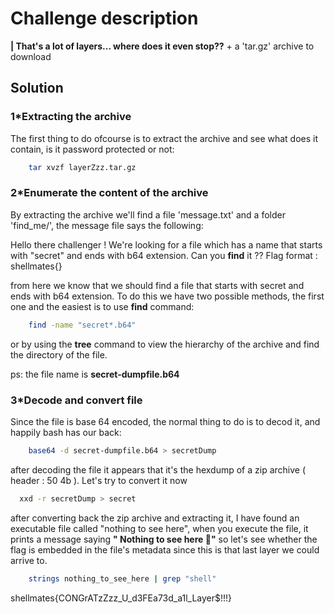 # Challenge description   

**| That's a lot of layers... where does it even stop??** + a 'tar.gz' archive to download

## Solution

### 1*Extracting the archive
The first thing to do ofcourse is to extract the archive and see what does it contain, is it password protected or not:

``` Bash
    tar xvzf layerZzz.tar.gz
```
### 2*Enumerate the content of the archive

By extracting the archive we'll find a file 'message.txt' and a folder 'find_me/', the message file says the following:

Hello there challenger !
We're looking for a file which has a name that starts with "secret" and ends with b64 extension.
Can you **find** it ??
Flag format : shellmates{}

from here we know that we should find a file that starts with secret and ends with b64 extension. To do this we have two possible methods, the first one and the easiest is to use **find** command:
``` Bash
    find -name "secret*.b64"
```
or by using the **tree** command to view the hierarchy of the archive and find the directory of the file.

ps: the file name is **secret-dumpfile.b64** 

### 3*Decode and convert file 

Since the file is base 64 encoded, the normal thing to do is to decod it, and happily bash has our back:
``` Bash
    base64 -d secret-dumpfile.b64 > secretDump
```

after decoding the file it appears that it's the hexdump of a zip archive ( header : 50 4b ). Let's try to convert it now 
``` Bash
  xxd -r secretDump > secret 
```
after converting back the zip archive and extracting it, I have found an executable file called "nothing to see here", when you execute the file, it prints a message saying **" Nothing to see here 👀"**
so let's see whether the flag is embedded in the file's metadata since this is that last layer we could arrive to.

```Bash 
    strings nothing_to_see_here | grep "shell"
```

shellmates{CONGrATzZzz_U_d3FEa73d_a1l_Layer$!!!}
